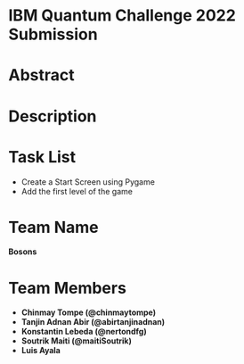 # IBM Quantum Challenge 2022 Submission

# Abstract

# Description


# Task List
* Create a Start Screen using Pygame
* Add the first level of the game


# Team Name
<b>Bosons


# Team Members 
* Chinmay Tompe (@chinmaytompe)
* Tanjin Adnan Abir (@abirtanjinadnan)
* Konstantin Lebeda (@nertondfg)
* Soutrik Maiti (@maitiSoutrik)
* Luis Ayala


